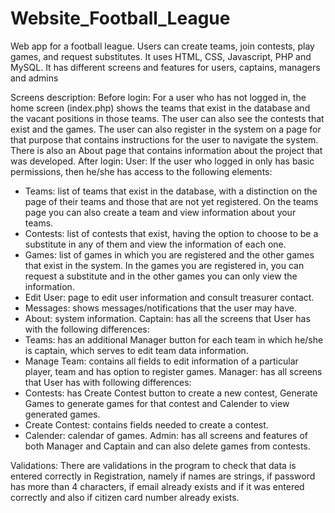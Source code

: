 # Website_Football_League
Web app for a football league. Users can create teams, join contests, play games, and request substitutes. It uses HTML, CSS, Javascript, PHP and MySQL. It has different screens and features for users, captains, managers and admins

Screens description:
Before login: For a user who has not logged in, the home screen (index.php) shows the teams that exist in the database and the vacant positions in those teams. The user can also see the contests that exist and the games. The user can also register in the system on a page for that purpose that contains instructions for the user to navigate the system. There is also an About page that contains information about the project that was developed. After login: User: If the user who logged in only has basic permissions, then he/she has access to the following elements:
- Teams: list of teams that exist in the database, with a distinction on the page of their teams and those that are not yet registered. On the teams page you can also create a team and view information about your teams.
- Contests: list of contests that exist, having the option to choose to be a substitute in any of them and view the information of each one.
- Games: list of games in which you are registered and the other games that exist in the system. In the games you are registered in, you can request a substitute and in the other games you can only view the information.
- Edit User: page to edit user information and consult treasurer contact.
- Messages: shows messages/notifications that the user may have.
- About: system information. Captain: has all the screens that User has with the following differences:
- Teams: has an additional Manager button for each team in which he/she is captain, which serves to edit team data information.
- Manage Team: contains all fields to edit information of a particular player, team and has option to register games. Manager: has all screens that User has with following differences:
- Contests: has Create Contest button to create a new contest, Generate Games to generate games for that contest and Calender to view generated games.
- Create Contest: contains fields needed to create a contest.
- Calender: calendar of games. Admin: has all screens and features of both Manager and Captain and can also delete games from contests.

Validations:
There are validations in the program to check that data is entered correctly in Registration, namely if names are strings, if password has more than 4 characters, if email already exists and if it was entered correctly and also if citizen card number already exists.
